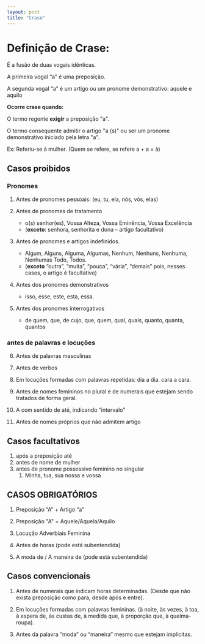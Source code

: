 ```yaml
---
layout: post
title: "Crase"
---
```


# Definição de Crase:

É a fusão de duas vogais idênticas.

A primeira vogal “a” é uma preposição.

A segunda vogal “a” é um artigo ou um pronome demonstrativo: aquele e aquilo

**Ocorre crase quando:**

O termo regente **exigir** a preposição "a".

O termo consequente admitir o artigo "a (s)" ou ser um pronome demonstrativo iniciado pela letra "a".

Ex: Referiu-se á mulher. (Quem se refere, se refere a + a = à)

## Casos proibidos

### Pronomes

1. Antes de pronomes pessoais: (eu, tu, ela, nós, vós, elas)

2. Antes de pronomes de tratamento
   - o(s) senhor(es), Vossa Alteza, Vossa Eminência, Vossa Excelência 
   - (**exceto**: senhora, senhorita e dona – artigo facultativo)

3. Antes de pronomes e artigos indefinidos. 
   - Algum, Alguns, Alguma, Algumas, Nenhum, Nenhuns, Nenhuma, Nenhumas Todo, Todos. 
   - (**exceto** “outra”, “muita”, “pouca”, “vária”, “demais” pois, nesses casos, o artigo é facultativo)

4. Antes dos pronomes demonstrativos
   - isso, esse, este, esta, essa.

5. Antes dos pronomes interrogativos
   - de quem, que, de cujo, que, quem, qual, quais, quanto, quanta, quantos

### antes de palavras e locuções

6. Antes de palavras masculinas

7. Antes de verbos

8. Em locuções formadas com palavras repetidas: dia a dia. cara a cara.

9.  Antes de nomes femininos no plural e de numerais que estejam sendo tratados de forma geral.

10. A com sentido de até, indicando “intervalo”

11. Antes de nomes próprios que não admitem artigo

## Casos facultativos

1. após a preposição até
2. antes de nome de mulher
3. antes de pronome possessivo feminino no singular
   1. Minha, tua, sua nossa e vossa

## CASOS OBRIGATÓRIOS

1. Preposição “A” + Artigo “a”

2. Preposição "A" + Aquele/Aquela/Aquilo

3. Locução Adverbiais Feminina

4. Antes de horas (pode está subentendida)

5. A moda de / A maneira de (pode está subentendida)

## Casos convencionais

1. Antes de numerais que indicam horas determinadas. (Desde que não exista preposição como para, desde após e entre).

2. Em locuções formadas com palavras femininas. (à noite, às vezes, à toa, à espera de, às custas de, à medida que, à proporção que, à queima-roupa).

3. Antes da palavra “moda” ou “maneira” mesmo que estejam implícitas.
